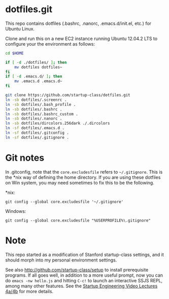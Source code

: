 dotfiles.git
============
This repo contains dotfiles (.bashrc, .nanorc, .emacs.d/init.el, etc.) for Ubuntu Linux.

Clone and run this on a new EC2 instance running Ubuntu 12.04.2 LTS to
configure your the environment as follows:

```sh
cd $HOME

if [ -d ./dotfiles/ ]; then
    mv dotfiles dotfiles~
fi
if [ -d .emacs.d/ ]; then
    mv .emacs.d .emacs.d~
fi

git clone https://github.com/startup-class/dotfiles.git
ln -sb dotfiles/.screenrc .
ln -sb dotfiles/.bash_profile .
ln -sb dotfiles/.bashrc .
ln -sb dotfiles/.bashrc_custom .
ln -sb dotfiles/.nanorc .
ln -sb dotfiles/dircolors.256dark ./.dircolors
ln -sf dotfiles/.emacs.d .
ln -sf dotfiles/.gitconfig .
ln -sf dotfiles/.gitignore .
```

Git notes
====
In .gitconfig, note that the `core.excludesfile` refers to `~/.gitignore`. This is the *nix way of defining the home directory.
If you are using these dotfiles on Win system, you may need sometimes to fix this to be the following.

*nix:
```
git config --global core.excludesfile '~/.gitignore'
```

Windows:
```
git config --global core.excludesfile "%USERPROFILE%\.gitignore"
```

Note
====
This repo started as a modification of Stanford startup-class settings, and it should morph into my personal environment settings.

See also http://github.com/startup-class/setup to install prerequisite
programs. If all goes well, in addition to a more useful prompt, now you can
do `emacs -nw hello.js` and hitting `C-c!` to launch an interactive SSJS
REPL, among many other features. See the
[Startup Engineering Video Lectures 4a/4b](https://class.coursera.org/startup-001/lecture/index)
for more details.